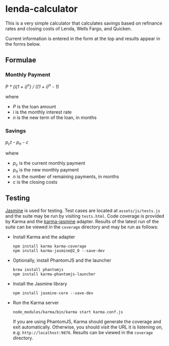# lenda-calculator

This is a very simple calculator that calculates savings based on refinance rates and closing costs of Lenda, Wells Fargo, and Quicken.

Current information is entered in the form at the top and results appear in the forms below.

## Formulae
### Monthly Payment
*P * (i(1 + i)<sup>n</sup>) / ((1 + i)<sup>n</sup> - 1)*

where

- *P* is the loan amount
- *i* is the monthly interest rate
- *n* is the new term of the loan, in months

### Savings
*p<sub>c</sub>t - p<sub>n</sub> - c*

where

- *p<sub>c</sub>* is the current monthly payment
- *p<sub>n</sub>* is the new monthly payment
- *n* is the number of remaining payments, in months
- *c* is the closing costs

## Testing
[Jasmine](http://jasmine.github.io/) is used for testing. Test cases are located at `assets/js/tests.js` and the suite may be run by visiting `tests.html`. Code coverage is provided by Karma and the [karma-jasmine](https://github.com/karma-runner/karma-jasmine) adapter. Results of the latest run of the suite can be viewed in the `coverage` directory and may be run as follows:

- Install Karma and the adapter
	```
	npm install karma karma-coverage
	npm install karma-jasmine@2_0 --save-dev
	```
	
- Optionally, install PhantomJS and the launcher
	```
	brew install phantomjs
	npm install karma-phantomjs-launcher
	```
- Install the Jasmine library
	```
	npm install jasmine-core --save-dev
	```
- Run the Karma server
	```
	node_modules/karma/bin/karma start karma.conf.js
	```
	If you are using PhantomJS, Karma should generate the coverage and exit automatically. Otherwise, you should visit the URL it is listening on, e.g. `http://localhost:9876`. Results can be viewed in the `coverage` directory.